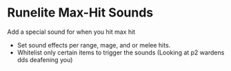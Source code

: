 # Runelite Max-Hit Sounds
Add a special sound for when you hit max hit

- Set sound effects per range, mage, and or melee hits. 
- Whitelist only certain items to trigger the sounds (Looking at p2 wardens dds deafening you)
